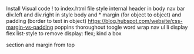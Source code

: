 Install Visual code 
! to index.html file
style internal 
header in body
nav bar
div.left and div.right
in style body and *
margin (for object to object) and padding (border to text in object)
https://blog.hubspot.com/website/css-margin-vs-padding
poppins thoroughout toogle word wrap
nav ul li display flex
list-style to remove
 display: flex; kind a box

 section and margin from top